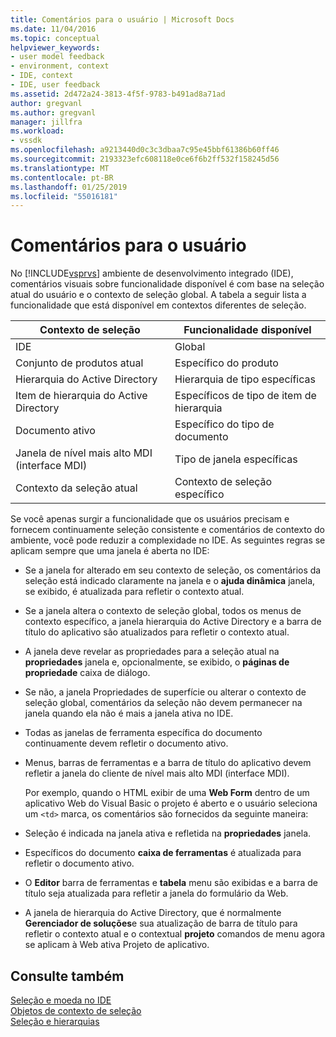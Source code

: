 ```yaml
---
title: Comentários para o usuário | Microsoft Docs
ms.date: 11/04/2016
ms.topic: conceptual
helpviewer_keywords:
- user model feedback
- environment, context
- IDE, context
- IDE, user feedback
ms.assetid: 2d472a24-3813-4f5f-9783-b491ad8a71ad
author: gregvanl
ms.author: gregvanl
manager: jillfra
ms.workload:
- vssdk
ms.openlocfilehash: a9213440d0c3c3dbaa7c95e45bbf61386b60ff46
ms.sourcegitcommit: 2193323efc608118e0ce6f6b2ff532f158245d56
ms.translationtype: MT
ms.contentlocale: pt-BR
ms.lasthandoff: 01/25/2019
ms.locfileid: "55016181"
---
```

# <a name="feedback-to-the-user"></a>Comentários para o usuário
No [!INCLUDE[vsprvs](../../code-quality/includes/vsprvs_md.md)] ambiente de desenvolvimento integrado (IDE), comentários visuais sobre funcionalidade disponível é com base na seleção atual do usuário e o contexto de seleção global. A tabela a seguir lista a funcionalidade que está disponível em contextos diferentes de seleção.  
  
|Contexto de seleção|Funcionalidade disponível|  
|-----------------------|-----------------------------|  
|IDE|Global|  
|Conjunto de produtos atual|Específico do produto|  
|Hierarquia do Active Directory|Hierarquia de tipo específicas|  
|Item de hierarquia do Active Directory|Específicos de tipo de item de hierarquia|  
|Documento ativo|Específico do tipo de documento|  
|Janela de nível mais alto MDI (interface MDI)|Tipo de janela específicas|  
|Contexto da seleção atual|Contexto de seleção específico|  
  
 Se você apenas surgir a funcionalidade que os usuários precisam e fornecem continuamente seleção consistente e comentários de contexto do ambiente, você pode reduzir a complexidade no IDE. As seguintes regras se aplicam sempre que uma janela é aberta no IDE:  
  
- Se a janela for alterado em seu contexto de seleção, os comentários da seleção está indicado claramente na janela e o **ajuda dinâmica** janela, se exibido, é atualizada para refletir o contexto atual.  
  
- Se a janela altera o contexto de seleção global, todos os menus de contexto específico, a janela hierarquia do Active Directory e a barra de título do aplicativo são atualizados para refletir o contexto atual.  
  
- A janela deve revelar as propriedades para a seleção atual na **propriedades** janela e, opcionalmente, se exibido, o **páginas de propriedade** caixa de diálogo.  
  
- Se não, a janela Propriedades de superfície ou alterar o contexto de seleção global, comentários da seleção não devem permanecer na janela quando ela não é mais a janela ativa no IDE.  
  
- Todas as janelas de ferramenta específica do documento continuamente devem refletir o documento ativo.  
  
- Menus, barras de ferramentas e a barra de título do aplicativo devem refletir a janela do cliente de nível mais alto MDI (interface MDI).  
  
  Por exemplo, quando o HTML exibir de uma **Web Form** dentro de um aplicativo Web do Visual Basic o projeto é aberto e o usuário seleciona um `<td>` marca, os comentários são fornecidos da seguinte maneira:  
  
- Seleção é indicada na janela ativa e refletida na **propriedades** janela.  
  
- Específicos do documento **caixa de ferramentas** é atualizada para refletir o documento ativo.  
  
- O **Editor** barra de ferramentas e **tabela** menu são exibidas e a barra de título seja atualizada para refletir a janela do formulário da Web.  
  
- A janela de hierarquia do Active Directory, que é normalmente **Gerenciador de soluções**e sua atualização de barra de título para refletir o contexto atual e o contextual **projeto** comandos de menu agora se aplicam à Web ativa Projeto de aplicativo.  
  
## <a name="see-also"></a>Consulte também  
 [Seleção e moeda no IDE](../../extensibility/internals/selection-and-currency-in-the-ide.md)   
 [Objetos de contexto de seleção](../../extensibility/internals/selection-context-objects.md)   
 [Seleção e hierarquias](../../extensibility/internals/hierarchies-and-selection.md)